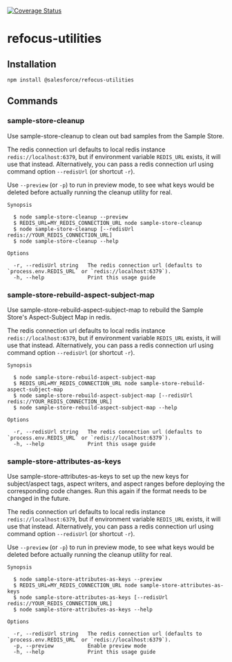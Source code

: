[![Coverage Status](https://coveralls.io/repos/github/salesforce/refocus-utilities/badge.svg?branch=master)](https://coveralls.io/github/salesforce/refocus-utilities?branch=master)

# refocus-utilities

## Installation

`npm install @salesforce/refocus-utilities`

## Commands

### sample-store-cleanup

Use sample-store-cleanup to clean out bad samples from the Sample Store.

The redis connection url defaults to local redis instance
`redis://localhost:6379`, but if environment variable `REDIS_URL` exists, it
will use that instead. Alternatively, you can pass a redis connection url using
command option `--redisUrl` (or shortcut `-r`).

Use `--preview` (or `-p`) to run in preview mode, to see what keys would be deleted before actually running the cleanup utility for real.

```
Synopsis

  $ node sample-store-cleanup --preview
  $ REDIS_URL=MY_REDIS_CONNECTION_URL node sample-store-cleanup
  $ node sample-store-cleanup [--redisUrl redis://YOUR_REDIS_CONNECTION_URL]
  $ node sample-store-cleanup --help

Options

  -r, --redisUrl string   The redis connection url (defaults to `process.env.REDIS_URL` or `redis://localhost:6379`).
  -h, --help              Print this usage guide
```

### sample-store-rebuild-aspect-subject-map

Use sample-store-rebuild-aspect-subject-map to rebuild the Sample Store's
Aspect-Subject Map in redis.

The redis connection url defaults to local redis instance
`redis://localhost:6379`, but if environment variable `REDIS_URL` exists, it
will use that instead. Alternatively, you can pass a redis connection url using
command option `--redisUrl` (or shortcut `-r`).

```
Synopsis

  $ node sample-store-rebuild-aspect-subject-map
  $ REDIS_URL=MY_REDIS_CONNECTION_URL node sample-store-rebuild-aspect-subject-map
  $ node sample-store-rebuild-aspect-subject-map [--redisUrl redis://YOUR_REDIS_CONNECTION_URL]
  $ node sample-store-rebuild-aspect-subject-map --help

Options

  -r, --redisUrl string   The redis connection url (defaults to `process.env.REDIS_URL` or `redis://localhost:6379`).
  -h, --help              Print this usage guide
```

### sample-store-attributes-as-keys

Use sample-store-attributes-as-keys to set up the new keys for subject/aspect tags, aspect writers, and aspect ranges before deploying the corresponding code changes. Run this again if the format needs to be changed in the future.

The redis connection url defaults to local redis instance
`redis://localhost:6379`, but if environment variable `REDIS_URL` exists, it
will use that instead. Alternatively, you can pass a redis connection url using
command option `--redisUrl` (or shortcut `-r`).

Use `--preview` (or `-p`) to run in preview mode, to see what keys would be deleted before actually running the cleanup utility for real.

```
Synopsis

  $ node sample-store-attributes-as-keys --preview
  $ REDIS_URL=MY_REDIS_CONNECTION_URL node sample-store-attributes-as-keys
  $ node sample-store-attributes-as-keys [--redisUrl redis://YOUR_REDIS_CONNECTION_URL]
  $ node sample-store-attributes-as-keys --help

Options

  -r, --redisUrl string   The redis connection url (defaults to `process.env.REDIS_URL` or `redis://localhost:6379`).
  -p, --preview           Enable preview mode
  -h, --help              Print this usage guide
```
